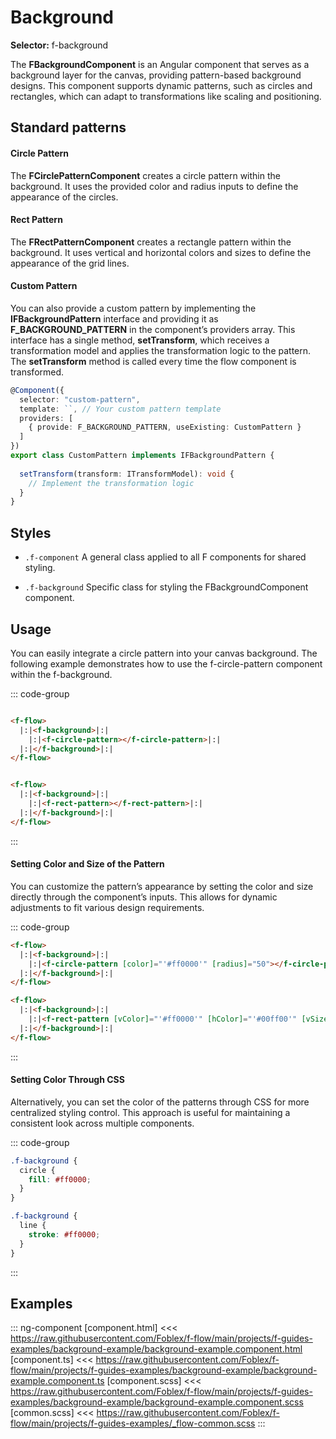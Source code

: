 ﻿# Background

**Selector:** f-background

The **FBackgroundComponent** is an Angular component that serves as a background layer for the canvas, providing pattern-based background designs. This component supports dynamic patterns, such as circles and rectangles, which can adapt to transformations like scaling and positioning.

## Standard patterns

#### Circle Pattern

The **FCirclePatternComponent** creates a circle pattern within the background. It uses the provided color and radius inputs to define the appearance of the circles.

#### Rect Pattern

The **FRectPatternComponent** creates a rectangle pattern within the background. It uses vertical and horizontal colors and sizes to define the appearance of the grid lines.

#### Custom Pattern

You can also provide a custom pattern by implementing the **IFBackgroundPattern** interface and providing it as **F_BACKGROUND_PATTERN** in the component’s providers array. This interface has a single method,
**setTransform**, which receives a transformation model and applies the transformation logic to the pattern. The 
**setTransform** method is called every time the flow component is transformed.

```typescript
@Component({
  selector: "custom-pattern",
  template: ``, // Your custom pattern template
  providers: [
    { provide: F_BACKGROUND_PATTERN, useExisting: CustomPattern }
  ]
})
export class CustomPattern implements IFBackgroundPattern {
  
  setTransform(transform: ITransformModel): void {
    // Implement the transformation logic
  }
}
```

## Styles

- `.f-component` A general class applied to all F components for shared styling.

- `.f-background` Specific class for styling the FBackgroundComponent component.

## Usage

You can easily integrate a circle pattern into your canvas background. The following example demonstrates how to use the f-circle-pattern component within the f-background.

::: code-group
```html [circle-pattern]

<f-flow>
  |:|<f-background>|:|
    |:|<f-circle-pattern></f-circle-pattern>|:|
  |:|</f-background>|:|
</f-flow>
```

```html [rect-pattern]

<f-flow>
  |:|<f-background>|:|
    |:|<f-rect-pattern></f-rect-pattern>|:|
  |:|</f-background>|:|
</f-flow>
```
:::

#### Setting Color and Size of the Pattern

You can customize the pattern’s appearance by setting the color and size directly through the component’s inputs. This allows for dynamic adjustments to fit various design requirements.

::: code-group
```html [circle-pattern]
<f-flow>
  |:|<f-background>|:|
    |:|<f-circle-pattern [color]="'#ff0000'" [radius]="50"></f-circle-pattern>|:|
  |:|</f-background>|:|
</f-flow>
```

```html [rect-pattern]
<f-flow>
  |:|<f-background>|:|
    |:|<f-rect-pattern [vColor]="'#ff0000'" [hColor]="'#00ff00'" [vSize]="50" [hSize]="30"></f-rect-pattern>|:|
  |:|</f-background>|:|
</f-flow>
```
:::

#### Setting Color Through CSS

Alternatively, you can set the color of the patterns through CSS for more centralized styling control. This approach is useful for maintaining a consistent look across multiple components.

::: code-group
```css [circle-pattern]
.f-background {
  circle {
    fill: #ff0000;
  }
}
```

```css [rect-pattern]
.f-background {
  line {
    stroke: #ff0000;
  }
}
```
:::

## Examples

::: ng-component <background-example></background-example>
[component.html] <<< https://raw.githubusercontent.com/Foblex/f-flow/main/projects/f-guides-examples/background-example/background-example.component.html
[component.ts] <<< https://raw.githubusercontent.com/Foblex/f-flow/main/projects/f-guides-examples/background-example/background-example.component.ts
[component.scss] <<< https://raw.githubusercontent.com/Foblex/f-flow/main/projects/f-guides-examples/background-example/background-example.component.scss
[common.scss] <<< https://raw.githubusercontent.com/Foblex/f-flow/main/projects/f-guides-examples/_flow-common.scss
:::
